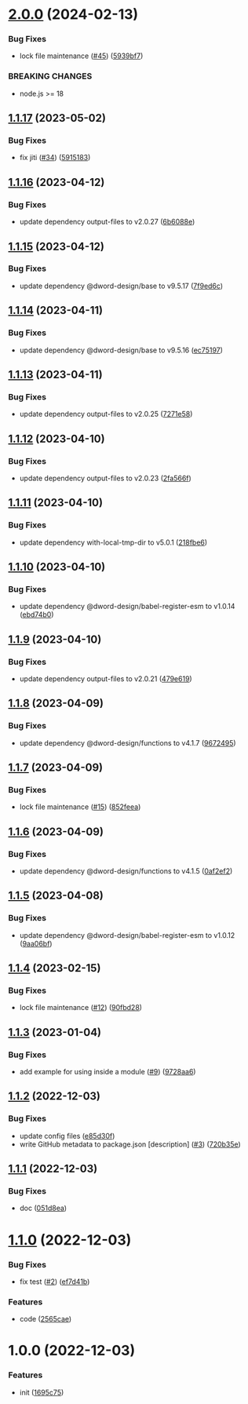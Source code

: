 # [2.0.0](https://github.com/dword-design/suppress-experimental-warnings/compare/v1.1.17...v2.0.0) (2024-02-13)


### Bug Fixes

* lock file maintenance ([#45](https://github.com/dword-design/suppress-experimental-warnings/issues/45)) ([5939bf7](https://github.com/dword-design/suppress-experimental-warnings/commit/5939bf7431fd247d23c7d21e0b7dc96ad16bbc6b))


### BREAKING CHANGES

* node.js >= 18

## [1.1.17](https://github.com/dword-design/suppress-experimental-warnings/compare/v1.1.16...v1.1.17) (2023-05-02)


### Bug Fixes

* fix jiti ([#34](https://github.com/dword-design/suppress-experimental-warnings/issues/34)) ([5915183](https://github.com/dword-design/suppress-experimental-warnings/commit/5915183893b71f924d94d198090c5ec070cd6e13))

## [1.1.16](https://github.com/dword-design/suppress-experimental-warnings/compare/v1.1.15...v1.1.16) (2023-04-12)


### Bug Fixes

* update dependency output-files to v2.0.27 ([6b6088e](https://github.com/dword-design/suppress-experimental-warnings/commit/6b6088ef5e6ef91c03d0743d15b6722d4fc287fe))

## [1.1.15](https://github.com/dword-design/suppress-experimental-warnings/compare/v1.1.14...v1.1.15) (2023-04-12)


### Bug Fixes

* update dependency @dword-design/base to v9.5.17 ([7f9ed6c](https://github.com/dword-design/suppress-experimental-warnings/commit/7f9ed6c4c045d74797342e81e0c439ab7bed7141))

## [1.1.14](https://github.com/dword-design/suppress-experimental-warnings/compare/v1.1.13...v1.1.14) (2023-04-11)


### Bug Fixes

* update dependency @dword-design/base to v9.5.16 ([ec75197](https://github.com/dword-design/suppress-experimental-warnings/commit/ec75197e720d79ed9ca5e44a13d83659b6c51c9b))

## [1.1.13](https://github.com/dword-design/suppress-experimental-warnings/compare/v1.1.12...v1.1.13) (2023-04-11)


### Bug Fixes

* update dependency output-files to v2.0.25 ([7271e58](https://github.com/dword-design/suppress-experimental-warnings/commit/7271e58084fa19dc6e51d9c2c20cbb374ab4bfda))

## [1.1.12](https://github.com/dword-design/suppress-experimental-warnings/compare/v1.1.11...v1.1.12) (2023-04-10)


### Bug Fixes

* update dependency output-files to v2.0.23 ([2fa566f](https://github.com/dword-design/suppress-experimental-warnings/commit/2fa566fc7d19ee166a41176ba695789ceede3eda))

## [1.1.11](https://github.com/dword-design/suppress-experimental-warnings/compare/v1.1.10...v1.1.11) (2023-04-10)


### Bug Fixes

* update dependency with-local-tmp-dir to v5.0.1 ([218fbe6](https://github.com/dword-design/suppress-experimental-warnings/commit/218fbe6403c0f5b8e38d96078b4a4b24a941d336))

## [1.1.10](https://github.com/dword-design/suppress-experimental-warnings/compare/v1.1.9...v1.1.10) (2023-04-10)


### Bug Fixes

* update dependency @dword-design/babel-register-esm to v1.0.14 ([ebd74b0](https://github.com/dword-design/suppress-experimental-warnings/commit/ebd74b03be5878c076688e873c61ba90b01ec05f))

## [1.1.9](https://github.com/dword-design/suppress-experimental-warnings/compare/v1.1.8...v1.1.9) (2023-04-10)


### Bug Fixes

* update dependency output-files to v2.0.21 ([479e619](https://github.com/dword-design/suppress-experimental-warnings/commit/479e619138136af53e6714eea8fed71ba49e70e4))

## [1.1.8](https://github.com/dword-design/suppress-experimental-warnings/compare/v1.1.7...v1.1.8) (2023-04-09)


### Bug Fixes

* update dependency @dword-design/functions to v4.1.7 ([9672495](https://github.com/dword-design/suppress-experimental-warnings/commit/96724954e493c8d924af677095a82a879c236c38))

## [1.1.7](https://github.com/dword-design/suppress-experimental-warnings/compare/v1.1.6...v1.1.7) (2023-04-09)


### Bug Fixes

* lock file maintenance ([#15](https://github.com/dword-design/suppress-experimental-warnings/issues/15)) ([852feea](https://github.com/dword-design/suppress-experimental-warnings/commit/852feea42aee3d29aa8717b316e896e49f7e76af))

## [1.1.6](https://github.com/dword-design/suppress-experimental-warnings/compare/v1.1.5...v1.1.6) (2023-04-09)


### Bug Fixes

* update dependency @dword-design/functions to v4.1.5 ([0af2ef2](https://github.com/dword-design/suppress-experimental-warnings/commit/0af2ef2f7e9705b091a0fa4669d13860ff0c829e))

## [1.1.5](https://github.com/dword-design/suppress-experimental-warnings/compare/v1.1.4...v1.1.5) (2023-04-08)


### Bug Fixes

* update dependency @dword-design/babel-register-esm to v1.0.12 ([9aa06bf](https://github.com/dword-design/suppress-experimental-warnings/commit/9aa06bfd6fe8ee9e56845576fb700c8b7e7219e9))

## [1.1.4](https://github.com/dword-design/suppress-experimental-warnings/compare/v1.1.3...v1.1.4) (2023-02-15)


### Bug Fixes

* lock file maintenance ([#12](https://github.com/dword-design/suppress-experimental-warnings/issues/12)) ([90fbd28](https://github.com/dword-design/suppress-experimental-warnings/commit/90fbd28da8cdbb49b2614ee9484c2a883f5ff84b))

## [1.1.3](https://github.com/dword-design/suppress-experimental-warnings/compare/v1.1.2...v1.1.3) (2023-01-04)


### Bug Fixes

* add example for using inside a module ([#9](https://github.com/dword-design/suppress-experimental-warnings/issues/9)) ([9728aa6](https://github.com/dword-design/suppress-experimental-warnings/commit/9728aa6e2a8b3478f0d6366105e8a66ab16ed50f))

## [1.1.2](https://github.com/dword-design/suppress-experimental-warnings/compare/v1.1.1...v1.1.2) (2022-12-03)


### Bug Fixes

* update config files ([e85d30f](https://github.com/dword-design/suppress-experimental-warnings/commit/e85d30ff8cc76afcb61a57fdff040d8693cfc44a))
* write GitHub metadata to package.json [description] ([#3](https://github.com/dword-design/suppress-experimental-warnings/issues/3)) ([720b35e](https://github.com/dword-design/suppress-experimental-warnings/commit/720b35e7c3a45be88cfb38f4dc995665582474ee))

## [1.1.1](https://github.com/dword-design/suppress-experimental-warnings/compare/v1.1.0...v1.1.1) (2022-12-03)


### Bug Fixes

* doc ([051d8ea](https://github.com/dword-design/suppress-experimental-warnings/commit/051d8eabdde2a1c900037e2e9c7340f2776586f2))

# [1.1.0](https://github.com/dword-design/suppress-experimental-warnings/compare/v1.0.0...v1.1.0) (2022-12-03)


### Bug Fixes

* fix test ([#2](https://github.com/dword-design/suppress-experimental-warnings/issues/2)) ([ef7d41b](https://github.com/dword-design/suppress-experimental-warnings/commit/ef7d41bf929fb783571ac66fcacaf8be46e486b8))


### Features

* code ([2565cae](https://github.com/dword-design/suppress-experimental-warnings/commit/2565cae0b8426b4aee8ff220c72a1f865213560d))

# 1.0.0 (2022-12-03)


### Features

* init ([1695c75](https://github.com/dword-design/suppress-experimental-warnings/commit/1695c758488740b9d87cab618c30e3a87d01976f))
